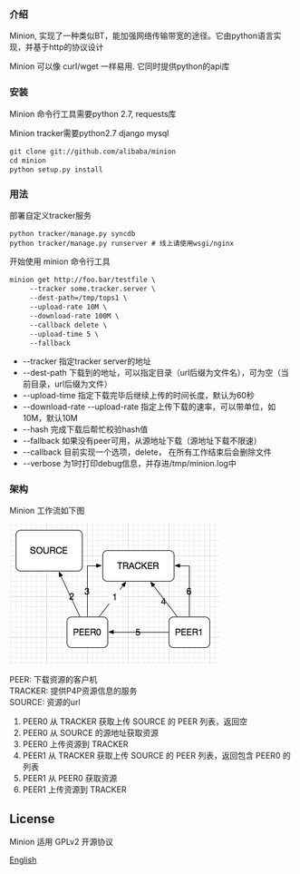 ### 介绍

Minion,  实现了一种类似BT，能加强网络传输带宽的途径。它由python语言实现，并基于http的协议设计

Minion 可以像 curl/wget 一样易用. 它同时提供python的api库

### 安装

Minion 命令行工具需要python 2.7, requests库

Minion tracker需要python2.7 django mysql

```
git clone git://github.com/alibaba/minion
cd minion
python setup.py install
```

### 用法

部署自定义tracker服务

```
python tracker/manage.py syncdb
python tracker/manage.py runserver # 线上请使用wsgi/nginx
```

开始使用 minion 命令行工具

```
minion get http://foo.bar/testfile \
     --tracker some.tracker.server \
     --dest-path=/tmp/tops1 \
     --upload-rate 10M \
     --download-rate 100M \
     --callback delete \
     --upload-time 5 \
     --fallback
```

* --tracker 指定tracker server的地址
* --dest-path  下载到的地址，可以指定目录（url后缀为文件名），可为空（当前目录，url后缀为文件）
* --upload-time 指定下载完毕后继续上传的时间长度，默认为60秒
* --download-rate --upload-rate 指定上传下载的速率，可以带单位，如10M，默认10M
* --hash 完成下载后帮忙校验hash值
* --fallback 如果没有peer可用，从源地址下载（源地址下载不限速）
* --callback 目前实现一个选项，delete， 在所有工作结束后会删除文件
* --verbose 为1时打印debug信息，并存进/tmp/minion.log中

### 架构

Minion 工作流如下图

![image](/docs/p2p_flow.png)

PEER:    下载资源的客户机  
TRACKER: 提供P4P资源信息的服务  
SOURCE:  资源的url  


1. PEER0 从 TRACKER 获取上传 SOURCE 的 PEER 列表，返回空
2. PEER0 从 SOURCE 的源地址获取资源
3. PEER0 上传资源到 TRACKER
4. PEER1 从 TRACKER 获取上传 SOURCE 的 PEER 列表，返回包含 PEER0 的列表
5. PEER1 从 PEER0 获取资源
6. PEER1 上传资源到 TRACKER

## License

Minion 适用 GPLv2 开源协议

[English](/README.md)
